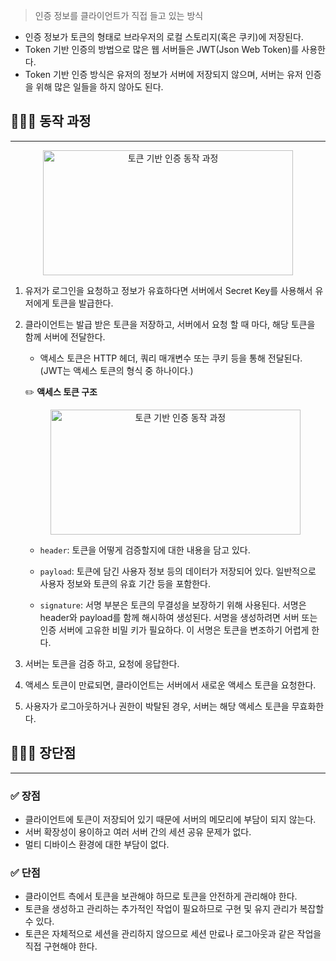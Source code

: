 > 인증 정보를 클라이언트가 직접 들고 있는 방식

- 인증 정보가 토큰의 형태로 브라우저의 로컬 스토리지(혹은 쿠키)에 저장된다.
- Token 기반 인증의 방법으로 많은 웹 서버들은 JWT(Json Web Token)를 사용한다.
- Token 기반 인증 방식은 유저의 정보가 서버에 저장되지 않으며, 서버는 유저 인증을 위해 많은 일들을 하지 않아도 된다.

## 🧑🏻‍💻 동작 과정

---

<center>
    <img src="/img/네트워크/9-2-1.png" width="400" height="200" alt="토큰 기반 인증 동작 과정" />
</center>

1. 유저가 로그인을 요청하고 정보가 유효하다면 서버에서 Secret Key를 사용해서 유저에게 토큰을 발급한다.
2. 클라이언트는 발급 받은 토큰을 저장하고, 서버에서 요청 할 때 마다, 해당 토큰을 함께 서버에 전달한다.
    - 액세스 토큰은 HTTP 헤더, 쿼리 매개변수 또는 쿠키 등을 통해 전달된다. (JWT는 액세스 토큰의 형식 중 하나이다.)
    
    ✏️  **액세스 토큰 구조**
    
    <center>
    <img src="/img/네트워크/9-2-2.png" width="400" height="200" alt="토큰 기반 인증 동작 과정" />
    </center>
    
    -  `header`: 토큰을 어떻게 검증할지에 대한 내용을 담고 있다.
    
    -  `payload`: 토큰에 담긴 사용자 정보 등의 데이터가 저장되어 있다. 일반적으로 사용자 정보와 토큰의 유효 기간 등을 포함한다.

    -  `signature`: 서명 부분은 토큰의 무결성을 보장하기 위해 사용된다. 서명은 header와 payload를 함께 해시하여 생성된다. 서명을 생성하려면 서버 또는 인증 서버에 고유한 비밀 키가 필요하다. 이 서명은 토큰을 변조하기 어렵게 한다.
    
3. 서버는 토큰을 검증 하고, 요청에 응답한다.
4. 액세스 토큰이 만료되면, 클라이언트는 서버에서 새로운 액세스 토큰을 요청한다.
5. 사용자가 로그아웃하거나 권한이 박탈된 경우, 서버는 해당 액세스 토큰을 무효화한다.

## 🧑🏻‍💻 장단점

---

### ✅ 장점

- 클라이언트에 토큰이 저장되어 있기 때문에 서버의 메모리에 부담이 되지 않는다.
- 서버 확장성이 용이하고 여러 서버 간의 세션 공유 문제가 없다.
- 멀티 디바이스 환경에 대한 부담이 없다.

### ✅ 단점

- 클라이언트 측에서 토큰을 보관해야 하므로 토큰을 안전하게 관리해야 한다.
- 토큰을 생성하고 관리하는 추가적인 작업이 필요하므로 구현 및 유지 관리가 복잡할 수 있다.
- 토큰은 자체적으로 세션을 관리하지 않으므로 세션 만료나 로그아웃과 같은 작업을 직접 구현해야 한다.
